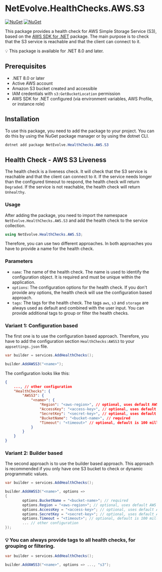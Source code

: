 # NetEvolve.HealthChecks.AWS.S3

[![NuGet](https://img.shields.io/nuget/v/NetEvolve.HealthChecks.AWS.S3?logo=nuget)](https://www.nuget.org/packages/NetEvolve.HealthChecks.AWS.S3/)
[![NuGet](https://img.shields.io/nuget/dt/NetEvolve.HealthChecks.AWS.S3?logo=nuget)](https://www.nuget.org/packages/NetEvolve.HealthChecks.AWS.S3/)

This package provides a health check for AWS Simple Storage Service (S3), based on the [AWS SDK for .NET](https://www.nuget.org/packages/AWSSDK.S3/) package.
The main purpose is to check that the S3 service is reachable and that the client can connect to it.

:bulb: This package is available for .NET 8.0 and later.

## Prerequisites

- .NET 8.0 or later
- Active AWS account
- Amazon S3 bucket created and accessible
- IAM credentials with `s3:GetBucketLocation` permission
- AWS SDK for .NET configured (via environment variables, AWS Profile, or instance role)

## Installation
To use this package, you need to add the package to your project. You can do this by using the NuGet package manager or by using the dotnet CLI.
```powershell
dotnet add package NetEvolve.HealthChecks.AWS.S3
```

## Health Check - AWS S3 Liveness
The health check is a liveness check. It will check that the S3 service is reachable and that the client can connect to it.
If the service needs longer than the configured timeout to respond, the health check will return `Degraded`.
If the service is not reachable, the health check will return `Unhealthy`.

### Usage
After adding the package, you need to import the namespace `NetEvolve.HealthChecks.AWS.S3` and add the health check to the service collection.
```csharp
using NetEvolve.HealthChecks.AWS.S3;
```
Therefore, you can use two different approaches. In both approaches you have to provide a name for the health check.

### Parameters
- `name`: The name of the health check. The name is used to identify the configuration object. It is required and must be unique within the application.
- `options`: The configuration options for the health check. If you don't provide any options, the health check will use the configuration based approach.
- `tags`: The tags for the health check. The tags `aws`, `s3` and `storage` are always used as default and combined with the user input. You can provide additional tags to group or filter the health checks.

### Variant 1: Configuration based
The first one is to use the configuration based approach. Therefore, you have to add the configuration section `HealthChecks:AWSS3` to your `appsettings.json` file.
```csharp
var builder = services.AddHealthChecks();

builder.AddAWSS3("<name>");
```

The configuration looks like this:
```json
{
    ..., // other configuration
    "HealthChecks": {
        "AWSS3": {
            "<name>": {
                "Region": "<aws-region>", // optional, uses default AWS region if not specified
                "AccessKey": "<access-key>", // optional, uses default AWS credentials if not specified
                "SecretKey": "<secret-key>", // optional, uses default AWS credentials if not specified
                "BucketName": "<bucket-name>", // required
                "Timeout": "<timeout>" // optional, default is 100 milliseconds
            }
        }
    }
}
```

### Variant 2: Builder based
The second approach is to use the builder based approach. This approach is recommended if you only have one S3 bucket to check or dynamic programmatic values.
```csharp
var builder = services.AddHealthChecks();

builder.AddAWSS3("<name>", options =>
{
        options.BucketName = "<bucket-name>"; // required
        options.Region = "<aws-region>"; // optional, uses default AWS region if not specified
        options.AccessKey = "<access-key>"; // optional, uses default AWS credentials if not specified
        options.SecretKey = "<secret-key>"; // optional, uses default AWS credentials if not specified
        options.Timeout = "<timeout>"; // optional, default is 100 milliseconds
        ... // other configuration
});
```

### :bulb: You can always provide tags to all health checks, for grouping or filtering.

```csharp
var builder = services.AddHealthChecks();

builder.AddAWSS3("<name>", options => ..., "s3");
```